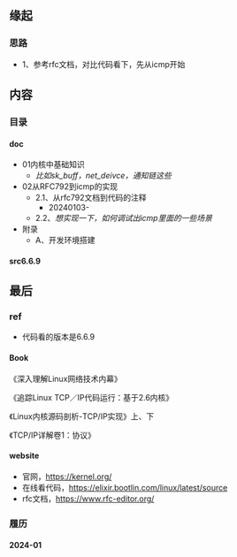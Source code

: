 ## 缘起

### 思路

+ 1、参考rfc文档，对比代码看下，先从icmp开始

## 内容

### 目录

#### doc

+ 01内核中基础知识
  + *比如sk_buff，net_deivce，通知链这些*
+ 02从RFC792到icmp的实现
  + 2.1、从rfc792文档到代码的注释
    + 20240103-
  + 2.2、*想实现一下，如何调试出icmp里面的一些场景*
+ 附录
  + A、开发环境搭建

#### src6.6.9

## 最后

### ref

+ 代码看的版本是6.6.9

#### Book

《深入理解Linux网络技术内幕》

《追踪Linux TCP／IP代码运行：基于2.6内核》

《Linux内核源码剖析-TCP/IP实现》上、下

《TCP/IP详解卷1：协议》

#### website

+ 官网，https://kernel.org/
+ 在线看代码，https://elixir.bootlin.com/linux/latest/source
+ rfc文档，https://www.rfc-editor.org/

### 履历

#### 2024-01